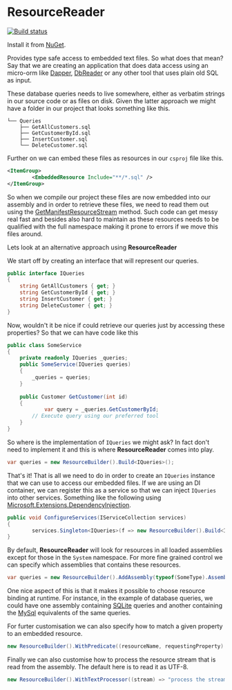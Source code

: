 # ResourceReader

[![Build status](https://bernhardrichter.visualstudio.com/ResourceReader/_apis/build/status/ResourceReader-CI)](https://bernhardrichter.visualstudio.com/ResourceReader/_build/latest?definitionId=2)

Install it from [NuGet](https://www.nuget.org/packages/ResourceReader/).

Provides type safe access to embedded text files. So what does that mean? Say that we are creating an application that does data access using an micro-orm like [Dapper](https://www.nuget.org/packages/Dapper/), [DbReader](https://www.nuget.org/packages/DbReader/) or any other tool that uses plain old SQL as input.

These database queries needs to live somewhere, either as verbatim strings in our source code or as files on disk. 
Given the latter approach we might have a folder in our project that looks something like this. 

```shell
└── Queries
    ├── GetAllCustomers.sql
    ├── GetCustomerById.sql
    ├── InsertCustomer.sql
    └── DeleteCustomer.sql
```

Further on we can embed these files as resources in our `csproj` file like this.

```xml
<ItemGroup>
		<EmbeddedResource Include="**/*.sql" />
</ItemGroup>
```

So when we compile our project these files are now embedded into our assembly and in order to retrieve these files, we need to read them out using the [GetManifestResourceStream](https://docs.microsoft.com/en-us/dotnet/api/system.reflection.assembly.getmanifestresourcestream?view=netframework-4.7.2) method. Such code can get messy real fast and besides also hard to maintain as these resources needs to be qualified with the full namespace making it prone to errors if we move this files around. 

Lets look at an alternative approach using **ResourceReader**

We start off by creating an interface that will represent our queries.

```c#
public interface IQueries
{
  	string GetAllCustomers { get; }
    string GetCustomerById { get; }
    string InsertCustomer { get; }
    string DeleteCustomer { get; }
}
```

Now, wouldn't it be nice if could retrieve our queries just by accessing these properties? So that we can have code like this

```C#
public class SomeService
{
  	private readonly IQueries _queries;
  	public SomeService(IQueries queries)
  	{
      	_queries = queries;
  	}
  	
  	public Customer GetCustomer(int id)
  	{
    		var query = _queries.GetCustomerById;
        // Execute query using our preferred tool
  	}
}
```

So where is the implementation of `IQueries` we might ask? In fact don't need to implement it and this is where **ResourceReader** comes into play. 

```c#
var queries = new ResourceBuilder().Build<IQueries>();
```

That's it! That is all we need to do in order to create an `IQueries` instance that we can use to access our embedded files. If we are using an DI container, we can register this as a service so that we can inject `IQueries` into other services. Something like the following using [Microsoft.Extensions.DependencyInjection](https://docs.microsoft.com/en-us/aspnet/core/fundamentals/dependency-injection?view=aspnetcore-2.2).

```c#
public void ConfigureServices(IServiceCollection services)
{
		services.Singleton<IQueries>(f => new ResourceBuilder().Build<IQueries>());
}
```

By default, **ResourceReader** will look for resources in all loaded assemblies except for those in the `System` namespace. For more fine grained control we can specify which assemblies that contains these resources.

```c#
var queries = new ResourceBuilder().AddAssembly(typeof(SomeType).Assembly).Build<IQueries>();
```

One nice aspect of this is that it makes it possible to choose resource binding at runtime. For instance, in the example of database queries, we could have one assembly containing [SQLite](https://www.sqlite.org/index.html) queries and another containing the [MySql](https://en.wikipedia.org/wiki/MySQL) equivalents of the same queries. 

For furter customisation we can also specify how to match a given property to an embedded resource. 

```c#
new ResourceBuilder().WithPredicate((resourceName, requestingProperty) => true);
```

Finally we can also customise how to process the resource stream that is read from the assembly. The default here is to  read it as UTF-8.

```c#
new ResourceBuilder().WithTextProcessor((stream) => "process the stream here")
```







 